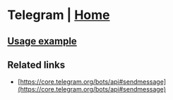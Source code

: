 # Telegram | [Home](./../../)

## [Usage example](./../../tests/Telegram/ClientTest.php)

## Related links

* [https://core.telegram.org/bots/api#sendmessage](https://core.telegram.org/bots/api#sendmessage)
